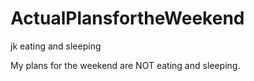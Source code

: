 # ActualPlansfortheWeekend
jk eating and sleeping

My plans for the weekend are NOT eating and sleeping.

